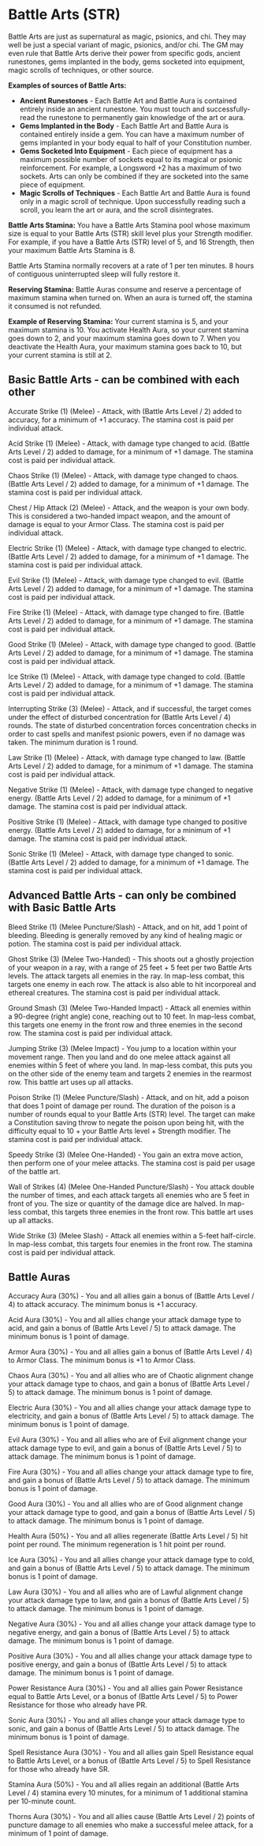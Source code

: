 # Battle Arts (STR)

Battle Arts are just as supernatural as magic, psionics, and chi. They may well be just a special variant of magic, psionics, and/or chi. The GM may even rule that Battle Arts derive their power from specific gods, ancient runestones, gems implanted in the body, gems socketed into equipment, magic scrolls of techniques, or other source.

**Examples of sources of Battle Arts:**

- **Ancient Runestones** - Each Battle Art and Battle Aura is contained entirely inside an ancient runestone. You must touch and successfully-read the runestone to permanently gain knowledge of the art or aura.
- **Gems Implanted in the Body** - Each Battle Art and Battle Aura is contained entirely inside a gem. You can have a maximum number of gems implanted in your body equal to half of your Constitution number.
- **Gems Socketed Into Equipment** - Each piece of equipment has a maximum possible number of sockets equal to its magical or psionic reinforcement. For example, a Longsword +2 has a maximum of two sockets. Arts can only be combined if they are socketed into the same piece of equipment.
- **Magic Scrolls of Techniques** - Each Battle Art and Battle Aura is found only in a magic scroll of technique. Upon successfully reading such a scroll, you learn the art or aura, and the scroll disintegrates.

**Battle Arts Stamina:** You have a Battle Arts Stamina pool whose maximum size is equal to your Battle Arts (STR) skill level plus your Strength modifier. For example, if you have a Battle Arts (STR) level of 5, and 16 Strength, then your maximum Battle Arts Stamina is 8.

Battle Arts Stamina normally recovers at a rate of 1 per ten minutes. 8 hours of contiguous uninterrupted sleep will fully restore it.

**Reserving Stamina:** Battle Auras consume and reserve a percentage of maximum stamina when turned on. When an aura is turned off, the stamina it consumed is not refunded.

**Example of Reserving Stamina:** Your current stamina is 5, and your maximum stamina is 10. You activate Health Aura, so your current stamina goes down to 2, and your maximum stamina goes down to 7. When you deactivate the Health Aura, your maximum stamina goes back to 10, but your current stamina is still at 2.

## Basic Battle Arts - can be combined with each other

Accurate Strike (1) (Melee) - Attack, with (Battle Arts Level / 2) added to accuracy, for a minimum of +1 accuracy. The stamina cost is paid per individual attack.

Acid Strike (1) (Melee) - Attack, with damage type changed to acid. (Battle Arts Level / 2) added to damage, for a minimum of +1 damage. The stamina cost is paid per individual attack.

Chaos Strike (1) (Melee) - Attack, with damage type changed to chaos. (Battle Arts Level / 2) added to damage, for a minimum of +1 damage. The stamina cost is paid per individual attack.

Chest / Hip Attack (2) (Melee) - Attack, and the weapon is your own body. This is considered a two-handed impact weapon, and the amount of damage is equal to your Armor Class. The stamina cost is paid per individual attack.

Electric Strike (1) (Melee) - Attack, with damage type changed to electric. (Battle Arts Level / 2) added to damage, for a minimum of +1 damage. The stamina cost is paid per individual attack.

Evil Strike (1) (Melee) - Attack, with damage type changed to evil. (Battle Arts Level / 2) added to damage, for a minimum of +1 damage. The stamina cost is paid per individual attack.

Fire Strike (1) (Melee) - Attack, with damage type changed to fire. (Battle Arts Level / 2) added to damage, for a minimum of +1 damage. The stamina cost is paid per individual attack.

Good Strike (1) (Melee) - Attack, with damage type changed to good. (Battle Arts Level / 2) added to damage, for a minimum of +1 damage. The stamina cost is paid per individual attack.

Ice Strike (1) (Melee) - Attack, with damage type changed to cold. (Battle Arts Level / 2) added to damage, for a minimum of +1 damage. The stamina cost is paid per individual attack.

Interrupting Strike (3) (Melee) - Attack, and if successful, the target comes under the effect of disturbed concentration for (Battle Arts Level / 4) rounds. The state of disturbed concentration forces concentration checks in order to cast spells and manifest psionic powers, even if no damage was taken. The minimum duration is 1 round.

Law Strike (1) (Melee) - Attack, with damage type changed to law. (Battle Arts Level / 2) added to damage, for a minimum of +1 damage. The stamina cost is paid per individual attack.

Negative Strike (1) (Melee) - Attack, with damage type changed to negative energy. (Battle Arts Level / 2) added to damage, for a minimum of +1 damage. The stamina cost is paid per individual attack.

Positive Strike (1) (Melee) - Attack, with damage type changed to positive energy. (Battle Arts Level / 2) added to damage, for a minimum of +1 damage. The stamina cost is paid per individual attack.

Sonic Strike (1) (Melee) - Attack, with damage type changed to sonic. (Battle Arts Level / 2) added to damage, for a minimum of +1 damage. The stamina cost is paid per individual attack.

## Advanced Battle Arts - can only be combined with Basic Battle Arts

Bleed Strike (1) (Melee Puncture/Slash) - Attack, and on hit, add 1 point of bleeding. Bleeding is generally removed by any kind of healing magic or potion. The stamina cost is paid per individual attack.

Ghost Strike (3) (Melee Two-Handed) - This shoots out a ghostly projection of your weapon in a ray, with a range of 25 feet + 5 feet per two Battle Arts levels. The attack targets all enemies in the ray. In map-less combat, this targets one enemy in each row. The attack is also able to hit incorporeal and ethereal creatures. The stamina cost is paid per individual attack.

Ground Smash (3) (Melee Two-Handed Impact) - Attack all enemies within a 90-degree (right angle) cone, reaching out to 10 feet. In map-less combat, this targets one enemy in the front row and three enemies in the second row. The stamina cost is paid per individual attack.

Jumping Strike (3) (Melee Impact) - You jump to a location within your movement range. Then you land and do one melee attack against all enemies within 5 feet of where you land. In map-less combat, this puts you on the other side of the enemy team and targets 2 enemies in the rearmost row. This battle art uses up all attacks.

Poison Strike (1) (Melee Puncture/Slash) - Attack, and on hit, add a poison that does 1 point of damage per round. The duration of the poison is a number of rounds equal to your Battle Arts (STR) level. The target can make a Constitution saving throw to negate the poison upon being hit, with the difficulty equal to 10 + your Battle Arts level + Strength modifier. The stamina cost is paid per individual attack.

Speedy Strike (3) (Melee One-Handed) - You gain an extra move action, then perform one of your melee attacks. The stamina cost is paid per usage of the battle art.

Wall of Strikes (4) (Melee One-Handed Puncture/Slash) - You attack double the number of times, and each attack targets all enemies who are 5 feet in front of you. The size or quantity of the damage dice are halved. In map-less combat, this targets three enemies in the front row. This battle art uses up all attacks.

Wide Strike (3) (Melee Slash) - Attack all enemies within a 5-feet half-circle. In map-less combat, this targets four enemies in the front row. The stamina cost is paid per individual attack.

## Battle Auras

Accuracy Aura (30%) - You and all allies gain a bonus of (Battle Arts Level / 4) to attack accuracy. The minimum bonus is +1 accuracy.

Acid Aura (30%) - You and all allies change your attack damage type to acid, and gain a bonus of (Battle Arts Level / 5) to attack damage. The minimum bonus is 1 point of damage.

Armor Aura (30%) - You and all allies gain a bonus of (Battle Arts Level / 4) to Armor Class. The minimum bonus is +1 to Armor Class.

Chaos Aura (30%) - You and all allies who are of Chaotic alignment change your attack damage type to chaos, and gain a bonus of (Battle Arts Level / 5) to attack damage. The minimum bonus is 1 point of damage.

Electric Aura (30%) - You and all allies change your attack damage type to electricity, and gain a bonus of (Battle Arts Level / 5) to attack damage. The minimum bonus is 1 point of damage.

Evil Aura (30%) - You and all allies who are of Evil alignment change your attack damage type to evil, and gain a bonus of (Battle Arts Level / 5) to attack damage. The minimum bonus is 1 point of damage.

Fire Aura (30%) - You and all allies change your attack damage type to fire, and gain a bonus of (Battle Arts Level / 5) to attack damage. The minimum bonus is 1 point of damage.

Good Aura (30%) - You and all allies who are of Good alignment change your attack damage type to good, and gain a bonus of (Battle Arts Level / 5) to attack damage. The minimum bonus is 1 point of damage.

Health Aura (50%) - You and all allies regenerate (Battle Arts Level / 5) hit point per round. The minimum regeneration is 1 hit point per round.

Ice Aura (30%) - You and all allies change your attack damage type to cold, and gain a bonus of (Battle Arts Level / 5) to attack damage. The minimum bonus is 1 point of damage.

Law Aura (30%) - You and all allies who are of Lawful alignment change your attack damage type to law, and gain a bonus of (Battle Arts Level / 5) to attack damage. The minimum bonus is 1 point of damage.

Negative Aura (30%) - You and all allies change your attack damage type to negative energy, and gain a bonus of (Battle Arts Level / 5) to attack damage. The minimum bonus is 1 point of damage.

Positive Aura (30%) - You and all allies change your attack damage type to positive energy, and gain a bonus of (Battle Arts Level / 5) to attack damage. The minimum bonus is 1 point of damage.

Power Resistance Aura (30%) - You and all allies gain Power Resistance equal to Battle Arts Level, or a bonus of (Battle Arts Level / 5) to Power Resistance for those who already have PR.

Sonic Aura (30%) - You and all allies change your attack damage type to sonic, and gain a bonus of (Battle Arts Level / 5) to attack damage. The minimum bonus is 1 point of damage.

Spell Resistance Aura (30%) - You and all allies gain Spell Resistance equal to Battle Arts Level, or a bonus of (Battle Arts Level / 5) to Spell Resistance for those who already have SR.

Stamina Aura (50%) - You and all allies regain an additional (Battle Arts Level / 4) stamina every 10 minutes, for a minimum of 1 additional stamina per 10-minute count.

Thorns Aura (30%) - You and all allies cause (Battle Arts Level / 2) points of puncture damage to all enemies who make a successful melee attack, for a minimum of 1 point of damage.
